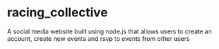 # racing_collective
A social media website built using node.js that allows users to create an account, create new events and rsvp to events from other users
